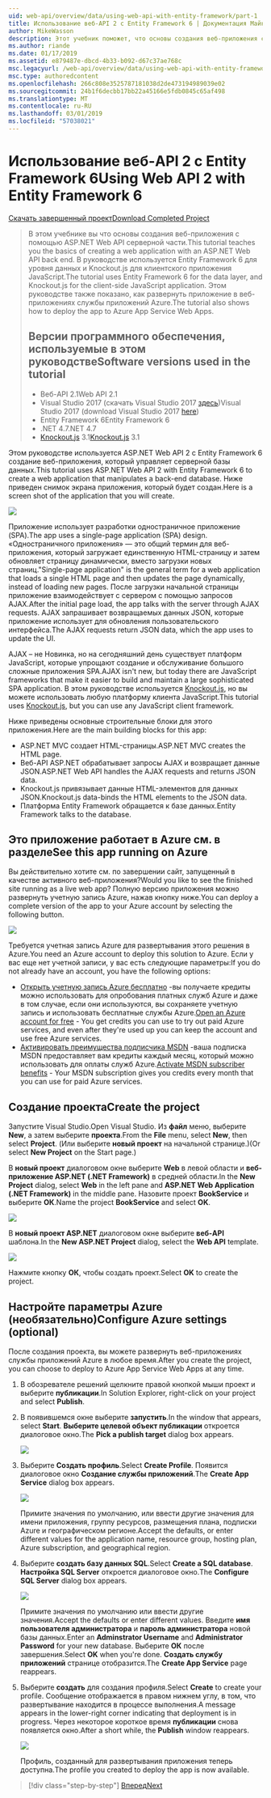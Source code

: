 ```yaml
---
uid: web-api/overview/data/using-web-api-with-entity-framework/part-1
title: Использование веб-API 2 с Entity Framework 6 | Документация Майкрософт
author: MikeWasson
description: Этот учебник поможет, что основы создания веб-приложения с помощью ASP.NET Web API серверной части. В этом руководстве используется Entity Framework 6 для макета данных...
ms.author: riande
ms.date: 01/17/2019
ms.assetid: e879487e-dbcd-4b33-b092-d67c37ae768c
msc.legacyurl: /web-api/overview/data/using-web-api-with-entity-framework/part-1
msc.type: authoredcontent
ms.openlocfilehash: 266c808e3525787181038d2de473194989039e02
ms.sourcegitcommit: 24b1f6decbb17bb22a45166e5fdb0845c65af498
ms.translationtype: MT
ms.contentlocale: ru-RU
ms.lasthandoff: 03/01/2019
ms.locfileid: "57038021"
---
```

<a name="using-web-api-2-with-entity-framework-6"></a><span data-ttu-id="2c30d-104">Использование веб-API 2 с Entity Framework 6</span><span class="sxs-lookup"><span data-stu-id="2c30d-104">Using Web API 2 with Entity Framework 6</span></span>
====================

[<span data-ttu-id="2c30d-105">Скачать завершенный проект</span><span class="sxs-lookup"><span data-stu-id="2c30d-105">Download Completed Project</span></span>](https://github.com/MikeWasson/BookService)

> <span data-ttu-id="2c30d-106">В этом учебнике вы что основы создания веб-приложения с помощью ASP.NET Web API серверной части.</span><span class="sxs-lookup"><span data-stu-id="2c30d-106">This tutorial teaches you the basics of creating a web application with an ASP.NET Web API back end.</span></span> <span data-ttu-id="2c30d-107">В руководстве используется Entity Framework 6 для уровня данных и Knockout.js для клиентского приложения JavaScript.</span><span class="sxs-lookup"><span data-stu-id="2c30d-107">The tutorial uses Entity Framework 6 for the data layer, and Knockout.js for the client-side JavaScript application.</span></span> <span data-ttu-id="2c30d-108">Этом руководстве также показано, как развернуть приложение в веб-приложениях службы приложений Azure.</span><span class="sxs-lookup"><span data-stu-id="2c30d-108">The tutorial also shows how to deploy the app to Azure App Service Web Apps.</span></span>
>
> ## <a name="software-versions-used-in-the-tutorial"></a><span data-ttu-id="2c30d-109">Версии программного обеспечения, используемые в этом руководстве</span><span class="sxs-lookup"><span data-stu-id="2c30d-109">Software versions used in the tutorial</span></span>
>
> - <span data-ttu-id="2c30d-110">Веб-API 2.1</span><span class="sxs-lookup"><span data-stu-id="2c30d-110">Web API 2.1</span></span>
> - <span data-ttu-id="2c30d-111">Visual Studio 2017 (скачать Visual Studio 2017 [здесь](https://visualstudio.microsoft.com/downloads/?utm_medium=microsoft&utm_source=docs.microsoft.com&utm_campaign=button+cta&utm_content=download+vs2017))</span><span class="sxs-lookup"><span data-stu-id="2c30d-111">Visual Studio 2017 (download Visual Studio 2017 [here](https://visualstudio.microsoft.com/downloads/?utm_medium=microsoft&utm_source=docs.microsoft.com&utm_campaign=button+cta&utm_content=download+vs2017))</span></span>
> - <span data-ttu-id="2c30d-112">Entity Framework 6</span><span class="sxs-lookup"><span data-stu-id="2c30d-112">Entity Framework 6</span></span>
> - <span data-ttu-id="2c30d-113">.NET 4.7</span><span class="sxs-lookup"><span data-stu-id="2c30d-113">.NET 4.7</span></span>
> - <span data-ttu-id="2c30d-114">[Knockout.js](http://knockoutjs.com/) 3.1</span><span class="sxs-lookup"><span data-stu-id="2c30d-114">[Knockout.js](http://knockoutjs.com/) 3.1</span></span>

<span data-ttu-id="2c30d-115">Этом руководстве используется ASP.NET Web API 2 с Entity Framework 6 создание веб-приложения, который управляет серверной базы данных.</span><span class="sxs-lookup"><span data-stu-id="2c30d-115">This tutorial uses ASP.NET Web API 2 with Entity Framework 6 to create a web application that manipulates a back-end database.</span></span> <span data-ttu-id="2c30d-116">Ниже приведен снимок экрана приложения, который будет создан.</span><span class="sxs-lookup"><span data-stu-id="2c30d-116">Here is a screen shot of the application that you will create.</span></span>

[![](part-1/_static/image2.png)](part-1/_static/image1.png)

<span data-ttu-id="2c30d-117">Приложение использует разработки одностраничное приложение (SPA).</span><span class="sxs-lookup"><span data-stu-id="2c30d-117">The app uses a single-page application (SPA) design.</span></span> <span data-ttu-id="2c30d-118">«Одностраничного приложения» — это общий термин для веб-приложения, который загружает единственную HTML-страницу и затем обновляет страницу динамически, вместо загрузки новых страниц.</span><span class="sxs-lookup"><span data-stu-id="2c30d-118">"Single-page application" is the general term for a web application that loads a single HTML page and then updates the page dynamically, instead of loading new pages.</span></span> <span data-ttu-id="2c30d-119">После загрузки начальной страницы приложение взаимодействует с сервером с помощью запросов AJAX.</span><span class="sxs-lookup"><span data-stu-id="2c30d-119">After the initial page load, the app talks with the server through AJAX requests.</span></span> <span data-ttu-id="2c30d-120">AJAX запрашивает возвращаемых данных JSON, которые приложение использует для обновления пользовательского интерфейса.</span><span class="sxs-lookup"><span data-stu-id="2c30d-120">The AJAX requests return JSON data, which the app uses to update the UI.</span></span>

<span data-ttu-id="2c30d-121">AJAX – не Новинка, но на сегодняшний день существует платформ JavaScript, которые упрощают создание и обслуживание большого сложные приложения SPA.</span><span class="sxs-lookup"><span data-stu-id="2c30d-121">AJAX isn't new, but today there are JavaScript frameworks that make it easier to build and maintain a large sophisticated SPA application.</span></span> <span data-ttu-id="2c30d-122">В этом руководстве используется [Knockout.js](http://knockoutjs.com/), но вы можете использовать любую платформу клиента JavaScript.</span><span class="sxs-lookup"><span data-stu-id="2c30d-122">This tutorial uses [Knockout.js](http://knockoutjs.com/), but you can use any JavaScript client framework.</span></span>

<span data-ttu-id="2c30d-123">Ниже приведены основные строительные блоки для этого приложения.</span><span class="sxs-lookup"><span data-stu-id="2c30d-123">Here are the main building blocks for this app:</span></span>

- <span data-ttu-id="2c30d-124">ASP.NET MVC создает HTML-страницы.</span><span class="sxs-lookup"><span data-stu-id="2c30d-124">ASP.NET MVC creates the HTML page.</span></span>
- <span data-ttu-id="2c30d-125">Веб-API ASP.NET обрабатывает запросы AJAX и возвращает данные JSON.</span><span class="sxs-lookup"><span data-stu-id="2c30d-125">ASP.NET Web API handles the AJAX requests and returns JSON data.</span></span>
- <span data-ttu-id="2c30d-126">Knockout.js привязывает данные HTML-элементов для данных JSON.</span><span class="sxs-lookup"><span data-stu-id="2c30d-126">Knockout.js data-binds the HTML elements to the JSON data.</span></span>
- <span data-ttu-id="2c30d-127">Платформа Entity Framework обращается к базе данных.</span><span class="sxs-lookup"><span data-stu-id="2c30d-127">Entity Framework talks to the database.</span></span>

## <a name="see-this-app-running-on-azure"></a><span data-ttu-id="2c30d-128">Это приложение работает в Azure см. в разделе</span><span class="sxs-lookup"><span data-stu-id="2c30d-128">See this app running on Azure</span></span>

<span data-ttu-id="2c30d-129">Вы действительно хотите см. по завершении сайт, запущенный в качестве активного веб-приложения?</span><span class="sxs-lookup"><span data-stu-id="2c30d-129">Would you like to see the finished site running as a live web app?</span></span> <span data-ttu-id="2c30d-130">Полную версию приложения можно развернуть учетную запись Azure, нажав кнопку ниже.</span><span class="sxs-lookup"><span data-stu-id="2c30d-130">You can deploy a complete version of the app to your Azure account by selecting the following button.</span></span>

[![](http://azuredeploy.net/deploybutton.png)](https://azuredeploy.net/?WT.mc_id=deploy_azure_aspnet&repository=https://github.com/tfitzmac/BookService)

<span data-ttu-id="2c30d-131">Требуется учетная запись Azure для развертывания этого решения в Azure.</span><span class="sxs-lookup"><span data-stu-id="2c30d-131">You need an Azure account to deploy this solution to Azure.</span></span> <span data-ttu-id="2c30d-132">Если у вас еще нет учетной записи, у вас есть следующие параметры:</span><span class="sxs-lookup"><span data-stu-id="2c30d-132">If you do not already have an account, you have the following options:</span></span>

- <span data-ttu-id="2c30d-133">[Открыть учетную запись Azure бесплатно](https://azure.microsoft.com/pricing/free-trial/?WT.mc_id=A443DD604) -вы получаете кредиты можно использовать для опробования платных служб Azure и даже в том случае, если они используются, вы сохраняете учетную запись и использовать бесплатные службы Azure.</span><span class="sxs-lookup"><span data-stu-id="2c30d-133">[Open an Azure account for free](https://azure.microsoft.com/pricing/free-trial/?WT.mc_id=A443DD604) - You get credits you can use to try out paid Azure services, and even after they're used up you can keep the account and use free Azure services.</span></span>
- <span data-ttu-id="2c30d-134">[Активировать преимущества подписчика MSDN](https://azure.microsoft.com/pricing/member-offers/msdn-benefits-details/?WT.mc_id=A443DD604) -ваша подписка MSDN предоставляет вам кредиты каждый месяц, который можно использовать для оплаты служб Azure.</span><span class="sxs-lookup"><span data-stu-id="2c30d-134">[Activate MSDN subscriber benefits](https://azure.microsoft.com/pricing/member-offers/msdn-benefits-details/?WT.mc_id=A443DD604) - Your MSDN subscription gives you credits every month that you can use for paid Azure services.</span></span>

## <a name="create-the-project"></a><span data-ttu-id="2c30d-135">Создание проекта</span><span class="sxs-lookup"><span data-stu-id="2c30d-135">Create the project</span></span>

<span data-ttu-id="2c30d-136">Запустите Visual Studio.</span><span class="sxs-lookup"><span data-stu-id="2c30d-136">Open Visual Studio.</span></span> <span data-ttu-id="2c30d-137">Из **файл** меню, выберите **New**, а затем выберите **проекта**.</span><span class="sxs-lookup"><span data-stu-id="2c30d-137">From the **File** menu, select **New**, then select **Project**.</span></span> <span data-ttu-id="2c30d-138">(Или выберите **новый проект** на начальной странице.)</span><span class="sxs-lookup"><span data-stu-id="2c30d-138">(Or select **New Project** on the Start page.)</span></span>

<span data-ttu-id="2c30d-139">В **новый проект** диалоговом окне выберите **Web** в левой области и **веб-приложение ASP.NET (.NET Framework)** в средней области.</span><span class="sxs-lookup"><span data-stu-id="2c30d-139">In the **New Project** dialog, select **Web** in the left pane and **ASP.NET Web Application (.NET Framework)** in the middle pane.</span></span> <span data-ttu-id="2c30d-140">Назовите проект **BookService** и выберите **ОК**.</span><span class="sxs-lookup"><span data-stu-id="2c30d-140">Name the project **BookService** and select **OK**.</span></span>

[![](part-1/_static/image11.png)](part-1/_static/image11.png)

<span data-ttu-id="2c30d-141">В **новый проект ASP.NET** диалоговом окне выберите **веб-API** шаблона.</span><span class="sxs-lookup"><span data-stu-id="2c30d-141">In the **New ASP.NET Project** dialog, select the **Web API** template.</span></span>

[![](part-1/_static/image12.png)](part-1/_static/image12.png)


<span data-ttu-id="2c30d-142">Нажмите кнопку **ОК**, чтобы создать проект.</span><span class="sxs-lookup"><span data-stu-id="2c30d-142">Select **OK** to create the project.</span></span>

## <a name="configure-azure-settings-optional"></a><span data-ttu-id="2c30d-143">Настройте параметры Azure (необязательно)</span><span class="sxs-lookup"><span data-stu-id="2c30d-143">Configure Azure settings (optional)</span></span>

<span data-ttu-id="2c30d-144">После создания проекта, вы можете развернуть веб-приложениях службы приложений Azure в любое время.</span><span class="sxs-lookup"><span data-stu-id="2c30d-144">After you create the project, you can choose to deploy to Azure App Service Web Apps at any time.</span></span> 

1. <span data-ttu-id="2c30d-145">В обозревателе решений щелкните правой кнопкой мыши проект и выберите **публикации**.</span><span class="sxs-lookup"><span data-stu-id="2c30d-145">In Solution Explorer, right-click on your project and select **Publish**.</span></span>

2. <span data-ttu-id="2c30d-146">В появившемся окне выберите **запустить**.</span><span class="sxs-lookup"><span data-stu-id="2c30d-146">In the window that appears, select **Start**.</span></span> <span data-ttu-id="2c30d-147">**Выберите целевой объект публикации** откроется диалоговое окно.</span><span class="sxs-lookup"><span data-stu-id="2c30d-147">The **Pick a publish target** dialog box appears.</span></span>

   [![](part-1/_static/image14.png)](part-1/_static/image14.png)

3. <span data-ttu-id="2c30d-148">Выберите **Создать профиль**.</span><span class="sxs-lookup"><span data-stu-id="2c30d-148">Select **Create Profile**.</span></span> <span data-ttu-id="2c30d-149">Появится диалоговое окно **Создание службы приложений**.</span><span class="sxs-lookup"><span data-stu-id="2c30d-149">The **Create App Service** dialog box appears.</span></span>

   [![](part-1/_static/image15.png)](part-1/_static/image15.png)

   <span data-ttu-id="2c30d-150">Примите значения по умолчанию, или ввести другие значения для имени приложения, группу ресурсов, размещения плана, подписки Azure и географическом регионе.</span><span class="sxs-lookup"><span data-stu-id="2c30d-150">Accept the defaults, or enter different values for the application name, resource group, hosting plan, Azure subscription, and geographical region.</span></span> 

4. <span data-ttu-id="2c30d-151">Выберите **создать базу данных SQL**.</span><span class="sxs-lookup"><span data-stu-id="2c30d-151">Select **Create a SQL database**.</span></span> <span data-ttu-id="2c30d-152">**Настройка SQL Server** откроется диалоговое окно.</span><span class="sxs-lookup"><span data-stu-id="2c30d-152">The **Configure SQL Server** dialog box appears.</span></span> 

   [![](part-1/_static/image16.png)](part-1/_static/image16.png)

   <span data-ttu-id="2c30d-153">Примите значения по умолчанию или ввести другие значения.</span><span class="sxs-lookup"><span data-stu-id="2c30d-153">Accept the defaults or enter different values.</span></span> <span data-ttu-id="2c30d-154">Введите **имя пользователя администратора** и **пароль администратора** новой базы данных.</span><span class="sxs-lookup"><span data-stu-id="2c30d-154">Enter an **Adminstrator Username** and **Administrator Password** for your new database.</span></span> <span data-ttu-id="2c30d-155">Выберите **ОК** после завершения.</span><span class="sxs-lookup"><span data-stu-id="2c30d-155">Select **OK** when you're done.</span></span> <span data-ttu-id="2c30d-156">**Создать службу приложений** странице отобразится.</span><span class="sxs-lookup"><span data-stu-id="2c30d-156">The **Create App Service** page reappears.</span></span>

5. <span data-ttu-id="2c30d-157">Выберите **создать** для создания профиля.</span><span class="sxs-lookup"><span data-stu-id="2c30d-157">Select **Create** to create your profile.</span></span> <span data-ttu-id="2c30d-158">Сообщение отображается в правом нижнем углу, в том, что развертывание находится в процессе выполнения.</span><span class="sxs-lookup"><span data-stu-id="2c30d-158">A message appears in the lower-right corner indicating that deployment is in progress.</span></span> <span data-ttu-id="2c30d-159">Через некоторое короткое время **публикации** снова появляется окно.</span><span class="sxs-lookup"><span data-stu-id="2c30d-159">After a short while, the **Publish** window reappears.</span></span>

    [![](part-1/_static/image17.png)](part-1/_static/image17.png)
   
    <span data-ttu-id="2c30d-160">Профиль, созданный для развертывания приложения теперь доступна.</span><span class="sxs-lookup"><span data-stu-id="2c30d-160">The profile you created to deploy the app is now available.</span></span> 


> [!div class="step-by-step"]
> [<span data-ttu-id="2c30d-161">Вперед</span><span class="sxs-lookup"><span data-stu-id="2c30d-161">Next</span></span>](part-2.md)
